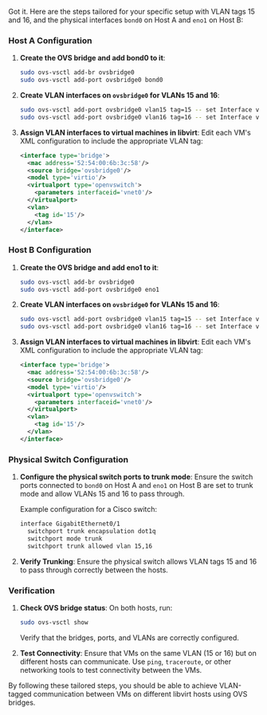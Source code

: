 Got it. Here are the steps tailored for your specific setup with VLAN tags 15 and 16, and the physical interfaces `bond0` on Host A and `eno1` on Host B:

### Host A Configuration

1. **Create the OVS bridge and add bond0 to it**:
   ```sh
   sudo ovs-vsctl add-br ovsbridge0
   sudo ovs-vsctl add-port ovsbridge0 bond0
   ```

2. **Create VLAN interfaces on `ovsbridge0` for VLANs 15 and 16**:
   ```sh
   sudo ovs-vsctl add-port ovsbridge0 vlan15 tag=15 -- set Interface vlan15 type=internal
   sudo ovs-vsctl add-port ovsbridge0 vlan16 tag=16 -- set Interface vlan16 type=internal
   ```

3. **Assign VLAN interfaces to virtual machines in libvirt**:
   Edit each VM's XML configuration to include the appropriate VLAN tag:
   ```xml
   <interface type='bridge'>
     <mac address='52:54:00:6b:3c:58'/>
     <source bridge='ovsbridge0'/>
     <model type='virtio'/>
     <virtualport type='openvswitch'>
       <parameters interfaceid='vnet0'/>
     </virtualport>
     <vlan>
       <tag id='15'/>
     </vlan>
   </interface>
   ```

### Host B Configuration

1. **Create the OVS bridge and add eno1 to it**:
   ```sh
   sudo ovs-vsctl add-br ovsbridge0
   sudo ovs-vsctl add-port ovsbridge0 eno1
   ```

2. **Create VLAN interfaces on `ovsbridge0` for VLANs 15 and 16**:
   ```sh
   sudo ovs-vsctl add-port ovsbridge0 vlan15 tag=15 -- set Interface vlan15 type=internal
   sudo ovs-vsctl add-port ovsbridge0 vlan16 tag=16 -- set Interface vlan16 type=internal
   ```

3. **Assign VLAN interfaces to virtual machines in libvirt**:
   Edit each VM's XML configuration to include the appropriate VLAN tag:
   ```xml
   <interface type='bridge'>
     <mac address='52:54:00:6b:3c:58'/>
     <source bridge='ovsbridge0'/>
     <model type='virtio'/>
     <virtualport type='openvswitch'>
       <parameters interfaceid='vnet0'/>
     </virtualport>
     <vlan>
       <tag id='15'/>
     </vlan>
   </interface>
   ```

### Physical Switch Configuration

1. **Configure the physical switch ports to trunk mode**:
   Ensure the switch ports connected to `bond0` on Host A and `eno1` on Host B are set to trunk mode and allow VLANs 15 and 16 to pass through.

   Example configuration for a Cisco switch:
   ```sh
   interface GigabitEthernet0/1
     switchport trunk encapsulation dot1q
     switchport mode trunk
     switchport trunk allowed vlan 15,16
   ```

2. **Verify Trunking**:
   Ensure the physical switch allows VLAN tags 15 and 16 to pass through correctly between the hosts.

### Verification

1. **Check OVS bridge status**:
   On both hosts, run:
   ```sh
   sudo ovs-vsctl show
   ```
   Verify that the bridges, ports, and VLANs are correctly configured.

2. **Test Connectivity**:
   Ensure that VMs on the same VLAN (15 or 16) but on different hosts can communicate. Use `ping`, `traceroute`, or other networking tools to test connectivity between the VMs.

By following these tailored steps, you should be able to achieve VLAN-tagged communication between VMs on different libvirt hosts using OVS bridges.
